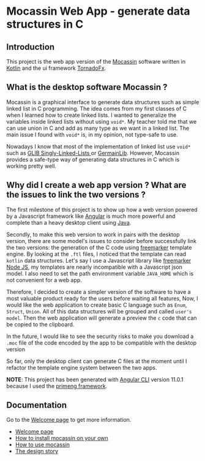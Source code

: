 # Mocassin Web App - generate data structures in C

## Introduction

This project is the web app version of the [Mocassin](https://github.com/david6983/mocassin) software written in [Kotlin](http://kotlinlang.org/)
and the ui framework [TornadoFx](https://tornadofx.io/). 

## What is the desktop software Mocassin ?

Mocassin is a graphical interface to generate data structures such as simple linked list in C programming. 
The idea comes from my first classes of C when I learned how to create linked lists. 
I wanted to generalize the variables inside linked lists without using `void*`. 
My teacher told me that we can use union in C and add as many type as we want in a linked list. 
The main issue I found with `void*` is, in my opinion, not type-safe to use.

Nowadays I know that most of the implementation of linked list use `void*` 
such as [GLIB Singly-Linked-Lists ](https://developer.gnome.org/glib/stable/glib-Singly-Linked-Lists.html) or 
[GermainLib](https://github.com/ANTUNESREMI/GermainLib). However, Mocassin provides a safe-type way of generating data structures in C
which is working pretty well.

## Why did I create a web app version ? What are the issues to link the two versions ?

The first milestone of this project is to show up how a web version powered by a Javascript framework like [Angular](http://angular.io/) 
is much more powerful and complete than a heavy desktop client using [Java](https://www.java.com/).

Secondly, to make this web version to work in pairs with the desktop version, there are some model's issues to consider before successfully
link the two versions: the generation of the C code using [freemarker](https://freemarker.apache.org/) template engine. By looking at the `.ftl` files, I noticed
that the template can read `kotlin` data structures. Let's say I use a Javascript library like [freemarker Node JS](https://www.npmjs.com/package/freemarker), my templates are nearly
incompatible with a Javascript json model. I also need to set the path environment variable `JAVA_HOME` which is not convenient for a web app.
    
Therefore, I decided to create a simpler version of the software to have a most valuable product ready for the users before waiting all features, 
Now, I would like the web application to create basic C language such as `Enum`, `Struct`, `Union`. 
All of this data structures will be grouped and called `user's model`. Then the web application will generate a preview the `c` code that can be copied to the clipboard.

In the future, I would like to see the security risks to make you download a `.moc` file of the code encoded by the app to be compatible with the desktop version

So far, only the desktop client can generate C files at the moment until I refactor the template engine system between the two apps.

**NOTE**: This project has been generated with [Angular CLI](https://github.com/angular/angular-cli) version 11.0.1 because I used the [primeng framework](primefaces.org/primeng/showcase/#/).

## Documentation

Go to the [Welcome page](doc/welcome.md) to get more information.

- [Welcome page](doc/welcome.md)
- [How to install mocassin on your own](doc/install.md)
- [How to use mocassin](doc/tuto.md)
- [The design story](doc/design.md)
